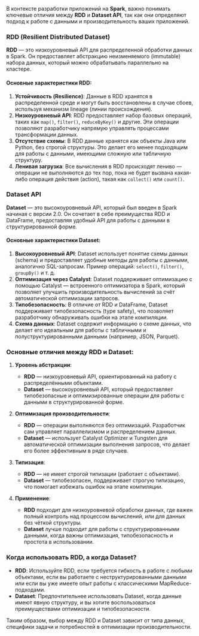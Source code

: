 В контексте разработки приложений на **Spark**, важно понимать ключевые отличия между **RDD** и **Dataset API**, так как они определяют подход к работе с данными и производительность ваших приложений.

### RDD (Resilient Distributed Dataset)
**RDD** — это низкоуровневый API для распределенной обработки данных в Spark. Он предоставляет абстракцию неизменяемого (immutable) набора данных, который можно обрабатывать параллельно на кластере.

#### Основные характеристики RDD:
1. **Устойчивость (Resilience)**: Данные в RDD хранятся в распределенной среде и могут быть восстановлены в случае сбоев, используя механизм lineage (линии происхождения).
2. **Низкоуровневый API**: RDD предоставляет набор базовых операций, таких как `map()`, `filter()`, `reduceByKey()` и другие. Эти операции позволяют разработчику напрямую управлять процессами трансформации данных.
3. **Отсутствие схемы**: В RDD данные хранятся как объекты Java или Python, без строгой структуры. Это делает его менее подходящим для работы с данными, имеющими сложную или табличную структуру.
4. **Ленивая загрузка**: Все вычисления в RDD происходят лениво — операции не выполняются до тех пор, пока не будет вызвана какая-либо операция действия (action), такая как `collect()` или `count()`.

### Dataset API
**Dataset** — это высокоуровневый API, который был введен в Spark начиная с версии 2.0. Он сочетает в себе преимущества RDD и DataFrame, предоставляя удобный API для работы с данными в структурированной форме.

#### Основные характеристики Dataset:
1. **Высокоуровневый API**: Dataset использует понятие схемы данных (schema) и предоставляет удобные методы для работы с данными, аналогично SQL-запросам. Пример операций: `select()`, `filter()`, `groupBy()` и т. д.
2. **Оптимизация через Catalyst**: Dataset поддерживает оптимизацию с помощью Catalyst — встроенного оптимизатора в Spark, который позволяет улучшить производительность вычислений за счёт автоматической оптимизации запросов.
3. **Типобезопасность**: В отличие от RDD и DataFrame, Dataset поддерживает типобезопасность (type safety), что позволяет разработчику обнаруживать ошибки на этапе компиляции.
4. **Схема данных**: Dataset содержит информацию о схеме данных, что делает его идеальным для работы с табличными и полуструктурированными данными (например, JSON, Parquet).

### Основные отличия между RDD и Dataset:
1. **Уровень абстракции**:
   - **RDD** — низкоуровневый API, ориентированный на работу с распределёнными объектами.
   - **Dataset** — высокоуровневый API, который предоставляет типобезопасные и оптимизированные операции для работы с данными в структурированной форме.

2. **Оптимизация производительности**:
   - **RDD** — операции выполняются без оптимизаций. Разработчик сам управляет параллелизмом и распределением данных.
   - **Dataset** — использует Catalyst Optimizer и Tungsten для автоматической оптимизации выполнения запросов, что делает его более эффективным в ряде случаев.

3. **Типизация**:
   - **RDD** — не имеет строгой типизации (работает с объектами).
   - **Dataset** — типобезопасен, поддерживает строгую типизацию, что помогает избежать ошибок на этапе компиляции.

4. **Применение**:
   - **RDD** подходит для низкоуровневой обработки данных, где важен полный контроль над процессом вычислений, или для данных без чёткой структуры.
   - **Dataset** лучше подходит для работы с структурированными данными, когда важны оптимизация, типобезопасность и простота в использовании.

### Когда использовать RDD, а когда Dataset?
- **RDD**: Используйте RDD, если требуется гибкость в работе с любыми объектами, если вы работаете с неструктурированными данными или если вы уже имеете опыт работы с классическими MapReduce-подходами.
- **Dataset**: Предпочтительнее использовать Dataset, когда данные имеют явную структуру, и вы хотите воспользоваться преимуществами оптимизации и типобезопасности.

Таким образом, выбор между RDD и Dataset зависит от типа данных, специфики задачи и потребностей в оптимизации производительности.